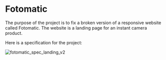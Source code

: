 # Fotomatic

The purpose of the project is to fix a broken version of a responsive website called Fotomatic. The website is a landing page for an instant camera product.

Here is a specification for the project:

![fotomatic_spec_landing_v2](https://github.com/belatrix450666/fotomatic/assets/113530959/5eb1253e-7e26-4557-972b-f3b595189564)

